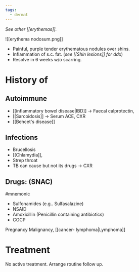 ```yaml
---
tags:
  - dermat
---
```

*See other [[erythemas]].* 

![[erythema nodosum.png]]
- Painful, purple tender erythematous nodules over shins.
- Inflammation of s.c. fat. (*see [[Shin lesions]] for ddx*)
- Resolve in 6 weeks w/o scarring.  
# History of 
## Autoimmune
- [[inflammatory bowel disease|IBD]] -> Faecal calprotectin,
- [[Sarcoidosis]] -> Serum ACE, CXR
- [[Behcet's disease]]

## Infections
- Brucellosis
- [[Chlamydia]],
- Strep throat
- TB can cause but not its drugs -> CXR

## Drugs: (SNAC)
#mnemonic 
- Sulfonamides (e.g.. Sulfasalazine)
- NSAID
- Amoxicillin (Penicillin containing antibiotics)
- COCP

Pregnancy
Malignancy, [[cancer- lymphoma|Lymphoma]]

# Treatment
No active treatment. 
Arrange routine follow up.